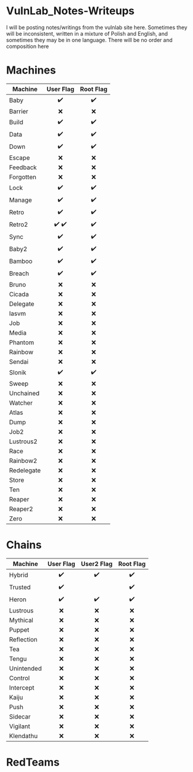 # VulnLab_Notes-Writeups
I will be posting notes/writings from the vulnlab site here. Sometimes they will be inconsistent, written in a mixture of Polish and English, and sometimes they may be in one language. There will be no order and composition here

# Machines
| Machine | User Flag | Root Flag |
| --- | :---: | :---: |
| Baby | :heavy_check_mark: | :heavy_check_mark: |
| Barrier | :x:| :x:|
| Build | :heavy_check_mark: | :heavy_check_mark: |
| Data | :heavy_check_mark: | :heavy_check_mark: |
| Down | :heavy_check_mark: | :heavy_check_mark: |
| Escape | :x:| :x:|
| Feedback | :x:| :x:|
| Forgotten | :x:| :x:|
| Lock | :heavy_check_mark: | :heavy_check_mark: |
| Manage | :heavy_check_mark: | :heavy_check_mark: |
| Retro | :heavy_check_mark: | :heavy_check_mark: |
| Retro2 | :heavy_check_mark: :heavy_check_mark: | :heavy_check_mark: |
| Sync | :heavy_check_mark: | :heavy_check_mark: |
| Baby2 | :heavy_check_mark: | :heavy_check_mark: |
| Bamboo | :heavy_check_mark:| :heavy_check_mark:|
| Breach | :heavy_check_mark: | :heavy_check_mark: |
| Bruno | :x:| :x:|
| Cicada | :x:| :x:|
| Delegate | :x:| :x:|
| Iasvm | :x:| :x:|
| Job | :x:| :x:|
| Media | :x:| :x:|
| Phantom | :x:| :x:|
| Rainbow | :x:| :x:|
| Sendai | :x:| :x:|
| Slonik | :heavy_check_mark: | :heavy_check_mark: |
| Sweep | :x:| :x:|
| Unchained | :x:| :x:|
| Watcher | :x:| :x:|
| Atlas | :x:| :x:|
| Dump | :x:| :x:|
| Job2 | :x:| :x:|
| Lustrous2 | :x:| :x:|
| Race | :x:| :x:|
| Rainbow2 | :x:| :x:|
| Redelegate | :x:| :x:|
| Store | :x:| :x:|
| Ten | :x:| :x:|
| Reaper | :x:| :x:|
| Reaper2 | :x:| :x:|
| Zero | :x:| :x:|


# Chains
| Machine | User Flag | User2 Flag | Root Flag |
| --- | :---: | :---: | :---: |
| Hybrid | :heavy_check_mark: | :heavy_check_mark: | :heavy_check_mark: |
| Trusted | :heavy_check_mark:| |:heavy_check_mark:|
| Heron | :heavy_check_mark:| :heavy_check_mark:|:heavy_check_mark:|
| Lustrous | :x:| :x:|:x:|
| Mythical | :x:| :x:|:x:|
| Puppet | :x:| :x:|:x:|
| Reflection | :x:| :x:|:x:|
| Tea | :x:| :x:|:x:|
| Tengu | :x:| :x:|:x:|
| Unintended | :x:| :x:|:x:|
| Control | :x:| :x:|:x:|
| Intercept | :x:| :x:|:x:|
| Kaiju | :x:| :x:|:x:|
| Push | :x:| :x:|:x:|
| Sidecar | :x:| :x:|:x:|
| Vigilant | :x:| :x:|:x:|
| Klendathu | :x:| :x:|:x:|



# RedTeams

